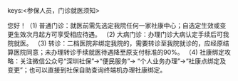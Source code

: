 keys:<参保人员，门诊就医须知>

您好！（1) 普通门诊：就医前需先选定我院任何一家社康中心；自选定生效或变更生效次月起方可享受相应待遇。
（2) 大病门诊：办理门诊大病认定手续后可我院就医。
（3) 转诊：二档医院非绑定我院的，需要转诊至我院就诊的，应经原结算医院同意；未办理转诊手续就医待遇降至原支付标准的90%。
（4) 社康绑定攻略：关注微信公众号“深圳社保”→“便民服务”→ “个人业务办理”→“社康点绑定及变更”；也可以直接到社保自助查询终端机办理社康绑定。